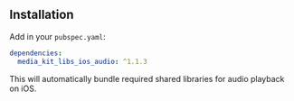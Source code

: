 ## Installation

Add in your `pubspec.yaml`:

```yaml
dependencies:
  media_kit_libs_ios_audio: ^1.1.3
```

This will automatically bundle required shared libraries for audio playback on iOS.
